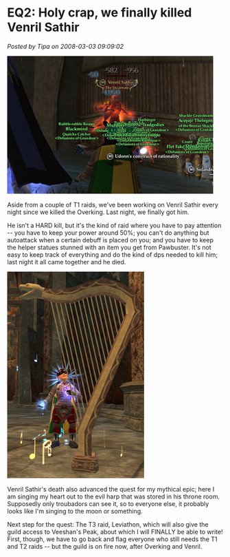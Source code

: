 # EQ2: Holy crap, we finally killed Venril Sathir

*Posted by Tipa on 2008-03-03 09:09:02*

![everquest2-2008-03-02-22-34-02-71.jpg](../../../uploads/2008/03/everquest2-2008-03-02-22-34-02-71.jpg)

Aside from a couple of T1 raids, we've been working on Venril Sathir every night since we killed the Overking. Last night, we finally got him.

He isn't a HARD kill, but it's the kind of raid where you have to pay attention -- you have to keep your power around 50%; you can't do anything but autoattack when a certain debuff is placed on you; and you have to keep the helper statues stunned with an item you get from Pawbuster. It's not easy to keep track of everything and do the kind of dps needed to kill him; last night it all came together and he died.

![everquest2-2008-03-02-22-45-13-83.jpg](../../../uploads/2008/03/everquest2-2008-03-02-22-45-13-83.jpg)

Venril Sathir's death also advanced the quest for my mythical epic; here I am singing my heart out to the evil harp that was stored in his throne room. Supposedly only troubadors can see it, so to everyone else, it probably looks like I'm singing to the moon or something.

Next step for the quest: The T3 raid, Leviathon, which will also give the guild access to Veeshan's Peak, about which I will FINALLY be able to write! First, though, we have to go back and flag everyone who still needs the T1 and T2 raids -- but the guild is on fire now, after Overking and Venril.

